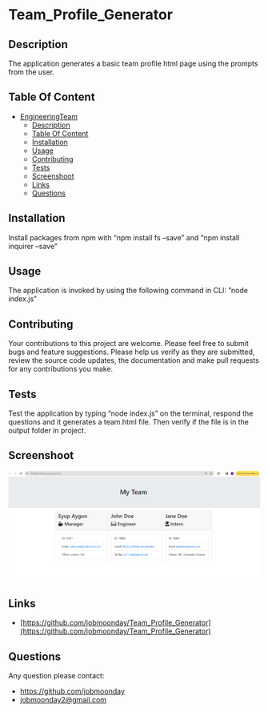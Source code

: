 # Team_Profile_Generator

## Description

The application generates a basic team profile html page using the prompts from the user.


## Table Of Content

- [EngineeringTeam](#engineeringteam)
  - [Description](#description)
  - [Table Of Content](#table-of-content)
  - [Installation](#installation)
  - [Usage](#usage)
  - [Contributing](#contributing)
  - [Tests](#tests)
  - [Screenshoot](#screenshoot)
  - [Links](#links)
  - [Questions](#questions)

  
## Installation

Install packages from npm with “npm install fs –save” and  “npm install inquirer –save”


## Usage

The application is invoked by using the following command in CLI: ”node index.js”


## Contributing

Your contributions to this project are welcome. Please feel free to submit bugs and feature suggestions. Please help us verify as they are submitted, review the source code updates, the documentation and make pull requests for any contributions you make.


## Tests

Test the application by typing “node index.js” on the terminal, respond the questions and it generates a team.html file. Then verify if the file is in the output folder in project.

## Screenshoot

![Page screenshoot](./assets/TeamProfileScrShot.png)

## Links

- [https://github.com/jobmoonday/Team_Profile_Generator](https://github.com/jobmoonday/Team_Profile_Generator)
  
## Questions

Any question please contact:
- https://github.com/jobmoonday
- jobmoonday2@gmail.com